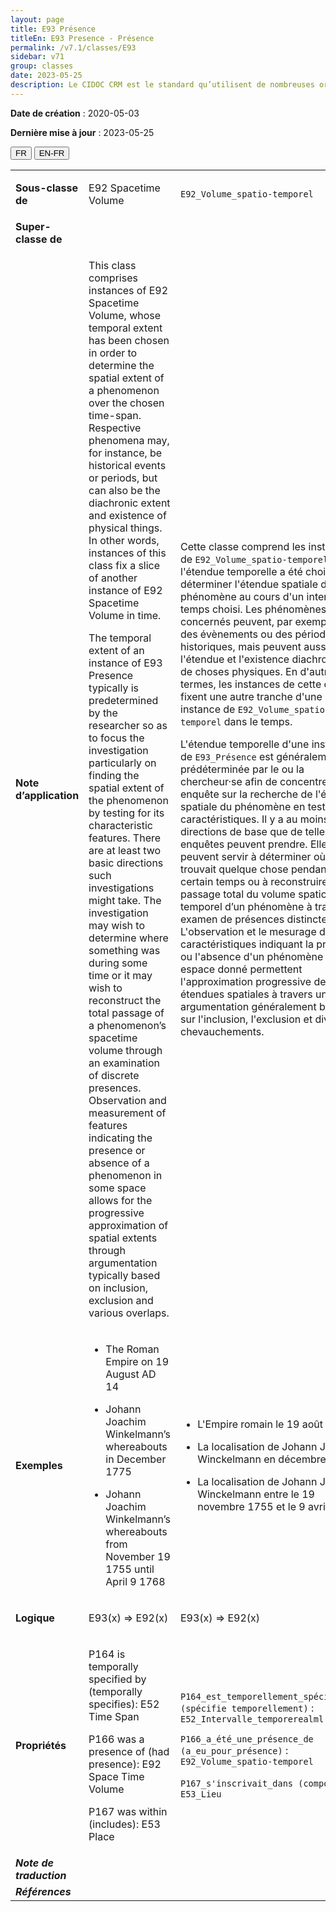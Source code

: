 ```yaml
---
layout: page
title: E93 Présence
titleEn: E93 Presence - Présence
permalink: /v7.1/classes/E93
sidebar: v71
group: classes
date: 2023-05-25
description: Le CIDOC CRM est le standard qu’utilisent de nombreuses organisations pour l’échange et l’intégration de jeux de données et de spécifications patrimoniales. Il est développé et maintenu à jour exclusivement en anglais par le CRM SIG, un sous-groupe du Conseil international des musées (ICOM). Ceci est une traduction officielle en français développée par la Traduction en français du CIDOC CRM, une initiative qui offre une version française à jour et accessible ouvertement et gratuitement du standard CIDOC CRM et en démocratise l'usage dans la communauté patrimoniale francophone. ------------ The CIDOC CRM is the standard used by many heritage organizations for the exchange and integration of museum collection datasets and specifications. It is developed and maintained exclusively in English by the CRM SIG, a subgroup of the International Council of Museums (ICOM). This is an official translation developed by the Traduction en français du CIDOC CRM, an initiative offering an open, up-to-date, and free French version of the CIDOC CRM standard, and democratizing its use in the francophone heritage community.
---
```


**Date de création** : 2020-05-03

**Dernière mise à jour** : 2023-05-25

<div class="lang-buttons">
 <button id="fr" class="activate">FR</button>
 <button id="en-fr">EN-FR</button>
</div>

<table>
<tbody>
<tr>
<td><strong>Sous-classe de</strong></td>
<td class="en">
<p>E92 Spacetime Volume</p>
</td>
<td>
<p><code class="language-plaintext highlighter-rouge">E92</code><code class="language-plaintext highlighter-rouge">_Volume_spatio-temporel</code></p>
</td>
</tr>
<tr>
<td><strong>Super-classe de</strong></td>
<td class="en">
</td>
<td>
</td>
</tr>
<tr>
<td><strong>Note d’application</strong></td>
<td class="en">
<p>This class comprises instances of E92 Spacetime Volume, whose temporal extent has been chosen in order to determine the spatial extent of a phenomenon over the chosen time-span. Respective phenomena may, for instance, be historical events or periods, but can also be the diachronic extent and existence of physical things. In other words, instances of this class fix a slice of another instance of E92 Spacetime Volume in time. </p>
<p>The temporal extent of an instance of E93 Presence typically is predetermined by the researcher so as to focus the investigation particularly on finding the spatial extent of the phenomenon by testing for its characteristic features. There are at least two basic directions such investigations might take. The investigation may wish to determine where something was during some time or it may wish to reconstruct the total passage of a phenomenon’s spacetime volume through an examination of discrete presences. Observation and measurement of features indicating the presence or absence of a phenomenon in some space allows for the progressive approximation of spatial extents through argumentation typically based on inclusion, exclusion and various overlaps.</p>
</td>
<td>
<p>Cette classe comprend les instances de <code class="language-plaintext highlighter-rouge">E92_Volume_spatio-temporel</code> dont l'étendue temporelle a été choisie pour déterminer l'étendue spatiale d'un phénomène au cours d'un intervalle de temps choisi. Les phénomènes concernés peuvent, par exemple, être des évènements ou des périodes historiques, mais peuvent aussi être l'étendue et l'existence diachroniques de choses physiques. En d'autres termes, les instances de cette classe fixent une autre tranche d'une instance de <code class="language-plaintext highlighter-rouge">E92_Volume_spatio-temporel</code> dans le temps.</p>
<p>L'étendue temporelle d'une instance de <code class="language-plaintext highlighter-rouge">E93_Présence</code> est généralement prédéterminée par le ou la chercheur·se afin de concentrer son enquête sur la recherche de l'étendue spatiale du phénomène en testant ses caractéristiques. Il y a au moins deux directions de base que de telles enquêtes peuvent prendre. Elles peuvent servir à déterminer où se trouvait quelque chose pendant un certain temps ou à reconstruire le passage total du volume spatio-temporel d’un phénomène à travers un examen de présences distinctes. L'observation et le mesurage des caractéristiques indiquant la présence ou l'absence d'un phénomène dans un espace donné permettent l'approximation progressive des étendues spatiales à travers une argumentation généralement basée sur l'inclusion, l'exclusion et divers chevauchements.</p>
</td>
</tr>
<tr>
<td><strong>Exemples</strong></td>
<td class="en">
<ul>
<li><p>The Roman Empire on 19 August AD 14</p>
</li>
<li><p>Johann Joachim Winkelmann’s whereabouts in December 1775</p>
</li>
<li><p>Johann Joachim Winkelmann’s whereabouts from November 19 1755 until April 9 1768</p>
</li>
</ul>
</td>
<td>
<ul>
<li><p>L'Empire romain le 19 août 14 EC</p>
</li>
<li><p>La localisation de Johann Joachim Winckelmann en décembre 1775</p>
</li>
<li><p>La localisation de Johann Joachim Winckelmann entre le 19 novembre 1755 et le 9 avril 1768</p>
</li>
</ul>
</td>
</tr>
<tr>
<td><strong>Logique</strong></td>
<td class="en">
<p>E93(x) ⇒ E92(x)</p>
</td>
<td>
<p>E93(x) ⇒ E92(x)</p>
</td>
</tr>
<tr>
<td><strong>Propriétés</strong></td>
<td class="en">
<p>P164 is temporally specified by (temporally specifies): E52 Time Span</p>
<p>P166 was a presence of (had presence): E92 Space Time Volume</p>
<p>P167 was within (includes): E53 Place</p>
</td>
<td>
<p><code class="language-plaintext highlighter-rouge">P164_est_temporellement_spécifié_par (spécifie temporellement)</code> : <code class="language-plaintext highlighter-rouge">E52_Intervalle_temporerealml</code></p>
<p><code class="language-plaintext highlighter-rouge">P166_a_été_une_présence_de (a_eu_pour_présence)</code> : <code class="language-plaintext highlighter-rouge">E92_Volume_spatio-temporel</code></p>
<p><code class="language-plaintext highlighter-rouge">P167_s'inscrivait_dans (comporte)</code> : <code class="language-plaintext highlighter-rouge">E53_Lieu</code></p>
</td>
</tr>
<tr>
<td><strong><em>Note de traduction</em></strong></td>
<td colspan="2">
</td>
</tr>
<tr>
<td><strong><em>Références</em></strong></td>
<td colspan="2">
</td>
</tr>
</tbody>
</table>
